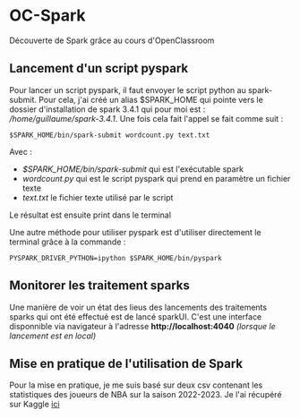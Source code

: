 # OC-Spark
Découverte de Spark grâce au cours d'OpenClassroom

## Lancement d'un script pyspark
Pour lancer un script pyspark, il faut envoyer le script python au spark-submit. Pour cela, j'ai créé un alias $SPARK_HOME qui pointe vers le dossier d'installation de spark 3.4.1 qui pour moi est : */home/guillaume/spark-3.4.1*. Une fois cela fait l'appel se fait comme suit :

    $SPARK_HOME/bin/spark-submit wordcount.py text.txt

Avec : 
- *$SPARK_HOME/bin/spark-submit* qui est l'exécutable spark
- *wordcount.py* qui est le script pyspark qui prend en paramètre un fichier texte
- *text.txt* le fichier texte utilisé par le script

Le résultat est ensuite print dans le terminal

Une autre méthode pour utiliser pyspark est d'utiliser directement le terminal grâce à la commande :
    
    PYSPARK_DRIVER_PYTHON=ipython $SPARK_HOME/bin/pyspark


## Monitorer les traitement sparks

Une manière de voir un état des lieus des lancements des traitements sparks qui ont été effectué est de lancé sparkUI. C'est une interface disponnible via navigateur à l'adresse **http://localhost:4040** *(lorsque le lancement est en local)*


## Mise en pratique de l'utilisation de Spark

Pour la mise en pratique, je me suis basé sur deux csv contenant les statistiques des joueurs de NBA sur la saison 2022-2023. Je l'ai récupéré sur Kaggle [ici](https://www.kaggle.com/datasets/vivovinco/20222023-nba-player-stats-regular?resource=download)